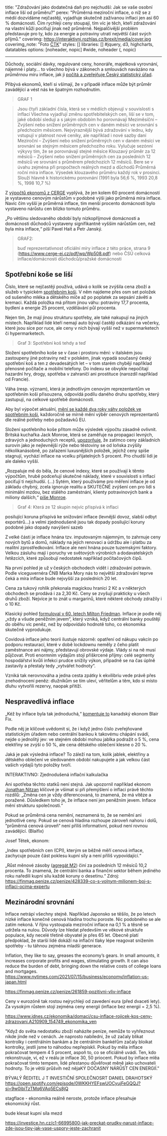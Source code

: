 title: "Zdražování jako dodatečná daň pro nejchudší: Jak se vaše osobní inflace liší od průměru?"
perex: "Průměrná meziroční inflace, o níž se z médií dozvídáme nejčastěji, vyjadřuje skutečně zažívanou inflaci jen asi 60 % domácností. Čím rychleji ceny stoupají, tím víc je těch, kteří zdražování na vlastní kůži pociťují jinak než průměrně. Nejpalčivější problém představuje pro ty, kdo za energie a potraviny utratí největší část svých příjmů."
coverimg: https://interaktivni.rozhlas.cz/brexit/media/cover.jpg
coverimg_note: "Foto <a href='https://ctk.cz'>ČTK</a>"
styles: []
libraries: [] #jquery, d3, highcharts, datatables
options: [noheader, nopic] #wide, noheader (, nopic)

---

Důchody, sociální dávky, regulované ceny, honoráře, majetková vyrovnání, nájemné i platy... to všechno bývá v zákonech a smlouvách navázáno na _průměrnou_ míru inflace, jak ji [počítá a zveřejňuje Český statistický úřad](https://www.czso.cz/csu/czso/inflace_spotrebitelske_ceny).

Přibývá ekonomů, kteří si všímají, že v případě inflace může být průměr zavádějící a vést nás ke špatným rozhodnutím.

>GRAF 1

>Jsou čtyři základní čísla, která se v médiích objevují v souvislosti s inflací
>Všechna vyjadřují změnu spotřebitelských cen, liší se v tom, jaké období sledují a s jakým obdobím ho porovnávají
>Meziměsíční – Zvýšení nebo snížení průměrných cen v daném měsíci ve srovnání s předchozím měsícem. Nejvýraznější bývá zdražování v lednu, kdy vstupují v platnost nové ceníky, ale například i nové sazby daní
>Meziroční – Zvýšení nebo snížení průměrných cen v daném měsíci ve srovnání se stejným měsícem předchozího roku. Vylučuje sezónní výkyvy tím, že se porovnávají stejné měsíce
>Klouzavý průměr za 12 měsíců – Zvýšení nebo snížení průměrných cen za posledních 12 měsíců ve srovnání s průměrem předchozích 12 měsíců. Bere se v úvahu zejména při propočtech reálných mezd a důchodů
> Průměrná roční míra inflace. Výsedek klouzavého průměru každý rok v prosinci. Slouží hlavně k historickému porovnání (1991 byla 56,6 %, 1993 20,8 %, 1998 10,7 %)



Z [výpočtů ekonomů z CERGE](https://pep.vse.cz/pdfs/pep/2016/01/05.pdf) vyplývá, že jen kolem 60 procent domácností je vystaveno cenovým nárůstům v podobné výši jako průměrná míra inflace. Navíc čím vyšší je průměrná inflace, tím menší procento domácností bylo vystaveno nárůstu cen blízko tomuto průměru.

„Po většinu sledovaného období byly nízkopříjmové domácnosti a domácnosti důchodců vystaveny signifikantně vyšším nárůstům cen, než byla míra inflace,“ píší Pavel Hait a Petr Janský.

> GRAF2:
>
> buď reprezentativnost oficiální míry inflace z této práce, strana 9 (https://www.cerge-ei.cz/pdf/wp/Wp508.pdf)
> nebo ČSÚ celková inflace/domácnosti důchodců/pražské domácnosti

## Spotřební koše se liší

Číslo, které se nejčastěji používá, udává o kolik se zvýšila cena zboží a služeb v typickém [spotřebním koši](https://www.czso.cz/csu/czso/spotrebni_kos_archiv). V něm najdeme přes osm set položek od sušeného mléka a dětského míče až po poplatek za sepsání závěti a kremaci. Každá položka má přitom jinou váhu: potraviny 17,7 procenta, bydlení a energie 25 procent, vzdělávání půl procenta.

Nejen tím, že mají jinou strukturu spotřeby, ale také nakupují na jiných místech. Například lidé kteří nemají auto bývají častěji odkázání na večerky, které jsou sice por ruce, ale ceny v nich bývají vyšší než v supermarketech či hypermarketech.

>Graf 3: Spotřební koš tehdy a teď

Složení spotřebního koše se v čase i prostoru mění: v italském jsou zastoupeny jiné potraviny než v polském, jinak vypadá současný český spotřební koš a ten z devadesátých let – v tom starém chybějí například přenosné počítače a mobilní telefony. Do indexu se obvykle nepočítají hazardní hry, drogy, spotřeba v zahraničí ani prostituce (narozdíl například od Francie).

Váha (resp. význam), která je jednotlivým cenovým reprezentantům ve spotřebním koši přisouzena, odpovídá podílu daného druhu spotřeby, který zastupují, na celkové spotřebě domácností.

Aby byl výpočet aktuální, [mění se každé dva roky váhy položek ve spotřebním koši](https://www.czso.cz/csu/czso/spotrebni_kos_archiv), každoročně se mírně mění výběr cenových reprezentantů dle reálné potřeby nebo požadavků EU.

Složení spotřebního koše přitom může výsledek výpočtu zásadně ovlivnit. Britská kuchařka Jack Monroe, která se zaměřuje na propagaci levných, zdravých a jednoduchých receptů, [upozorňuje](https://twitter.com/BootstrapCook/status/1483778776697909252), že zatímco ceny základních surovin jako je nejlevnější rýže nebo těstoviny se od loňska zvýšily několikanásobně, po zařazení luxusnějších položek, jejichž ceny spíše stagnují, vychází inflace na vcelku přijatelných 5 procent. Pro chudší lidi je ale daleko vyšší.

„Rozpaluje mě do běla, že cenové indexy, které se používají k těmto výpočtům, hrubě podceňují skutečné náklady, které v souvislosti s inflací pociťují ti nejchudší. (...) Sytém, který používáme pro měření inflace je od základu chybný, zcela ignoruje realitu a SKUTEČNÉ zvýšení cen pro lidi s minimální mzdou, bez stálého zaměstnání, klienty potravinových bank a miliony dalších,“ [píše Monroe](https://twitter.com/BootstrapCook/status/1483778776697909252).


>Graf 4: Která ze 12 skupin nejvíc přispívá k inflaci

<div id="root"></div>

posilující koruna přispívá ke snižování inflace (levnější dovoz, slabší odbyt exportérů...) a velmi zjednodušeně jsou tak dopady posilující koruny podobné jako dopady navýšení sazeb

Z velké části je inflace hnána tzv. imputovaným nájemným, to zahrnuje ceny nových bytů a domů, náklady na jejich renovaci a údržbu ale i platbu za realitní zprostředkování. Inflace ale není hnána pouze tuzemskými faktory. Velkou zásluhu mají i poruchy ve světových výrobních a dodavatelských řetězcích, které způsobují nedostatek například počítačových čipů.

Na první pohled je už v českých obchodech vidět i zdražování potravin. Podle viceguvernéra ČNB Marka Mory nás to největší zdražování teprve čeká a míra inflace bude nejvyšší za posledních 20 let.

Cena za tukový rohlík překonala magickou hranici 2 Kč a v některých obchodech se prodává i za 2,30 Kč. Ceny se zvyšují prakticky u všech druhů zboží. Nejvíce je to znát u margarinů, které některé obchody zdražily i o 10 Kč.


Klasický pohled [formuloval v 60. letech Milton Friedman](https://miltonfriedman.hoover.org/internal/media/dispatcher/271018/full). Inflace je podle něj „vždy a všude peněžním jevem“, který vzniká, když centrální banky pouštějí do oběhu víc peněz, než by odpovídalo hodnotě toho, co ekonomika skutečně vyprodukuje.

Covidová inflace jeho teorii ilustuje názorně: opatření od nákupu vakcín po podporu restaurací, které v době lockdownu neměly z čeho platit zaměstnance ani nájmy, představují obrovské výdaje. Vlády si na ně musí půjčovat. Proti enormním výdajům stojí přiškrcené příjmy: celé segmenty hospodářství kvůli infekci prudce snížily výkon, případně se na čas úplně zastavily a přestaly tedy „vytvářet hodnoty“.

Vzniká tak nerovnováha a jedna cesta zpátky k ekvilibriu vede právě přes znehodnocení peněz: dlužníkům se tím uleví, věřitelům a těm, kdo si místo dluhu vytvořili rezervy, naopak přitíží.

## Nespravedlivá inflace

„Kéž by inflace byla tak jednoduchá,“ [komentuje to](https://economicsfromthetopdown.com/2021/11/24/the-truth-about-inflation/) kanadský ekonom Blair Fix.


Podle něj je klíčové uvědomit si, že i když jedno číslo zveřejňované statistickým úřadem nebo centrální bankou k takovému chápání svádí, nejde o jednolitý jev: ve stejném období mohou jablka podražit o 5 %, cena elektřiny se zvýší o 50 %, ale cena dětského oblečení klesne o 20 %.

Jaká je pak výsledná inflace? To záleží na tom, kolik jablek, elektřiny a dětského oblečení ve sledovaném období nakupujete a jak velkou část vašich výdajů tyto položky tvoří.

INTERAKTIVNO: Zjednodušená inflační kalkulačka



Ani spotřeba těchto statků není stejná. Jak upozornil například ekonom [Jonathan Nitzan](https://bnarchives.yorku.ca/207/) klíčové je všímat si při přemýšlení o inflaci právě těchto rozdílů: „Změna cen je vždy diferencovaná, to znamená, že má vítěze a poražené. Důsledkem toho je, že inflace není jen peněžním jevem. Inflace mění strukturu společnosti.“

Pokud se průměrná cena nemění, neznamená to, že se nemění ani jednotlivé ceny. Pokud se cenová hladina rozhoupe zároveň nahoru i dolů, “průměrná cenová úroveň“ není příliš informativní, pokud není rovnou zavádějící. (Blaifix)



Josef Tětek, ekonom:

„Index spotřebních cen (CPI), kterým se běžně měří cenová inflace, zachycuje pouze část poklesu kupní síly a není příliš vypovídající.“

„Růst měnové zásoby ([agregát M2](https://www.cnb.cz/cs/statistika/menova_bankovni_stat/narodni_stat_data/mp.htm)) činí za posledních 12 měsíců 10,2 procenta. To znamená, že centrální banka a finanční sektor během jediného roku naředili kupní sílu každé koruny o desetinu.“
Zdroj: https://finmag.penize.cz/penize/428339-co-s-volnym-milionem-boj-s-inflaci-ocima-expertu

## Mezinárodní srovnání

Inflace netrápí všechny stejně. Například Japonsko se těšilo, že po letech nízké inflace konečně cenová hladina trochu poroste. Nic podobného se ale zatím nekoná. V říjnu vystoupala meziroční inflace na 0,1 % a těsně se udržela na nulou. Důvody lze hledat především ve věkové struktuře populace, kdy necelé třetině obyvatel je přes 65 let. Obecně platí předpoklad, že starší lidé dokáží na inflační tlaky lépe reagovat snížením spotřeby - tu táhnou zejména mladší generace.

Inflation, they like to say, greases the economy’s gears. In small amounts, it increases corporate profits and wages, stimulating growth. It can also reduce the burden of debt, bringing down the relative costs of college loans and mortgages.
https://www.nytimes.com/2021/07/15/business/economy/inflation-us-japan.html

https://finmag.penize.cz/penize/261859-pozitivni-vliv-inflace

Ceny v eurozóně tak rostou nejrychleji od zavedení eura (před dvaceti lety). Za vysokým růstem stojí zejména ceny energií (inflace bez energií = 2,5 %).


https://www.idnes.cz/ekonomika/domaci/csu-inflace-rojicek-kos-ceny-zdrazovani.A210909_154749_ekonomika_ven

"Když do světa nedostatku zboží naházíte peníze, nemůže to vyhřeznout nikde jinde než v cenách. Je naprosto nabíledni, že už začaly blikat kontrolky i centřrálním bankám a že centrálním bankéřům začaly bloikat kontrolky, jestli jsme to náhodou nepřepískli. Pokud by měla inflace pokračovat tempem 4 5 procent, aspoň to, co se oficiálně uvádí. Ten, kdo rekonstruuje, ví, ež v reálu je inflace 30, 50 priocent. Pokud by inflace mlěa pokračovat tímto tempem, lidé přestanou důvěřovat měně jako uchovateli hodnoty. To je větší průšvih než nějaKÝ DOČASNÝ NÁRŮST CEN ENERGIÍ."

BÝVALÝ ŘEDITEL J T INVESTIČNÍ SPOLEČNOSRT DANIEL DRAHOTSKÝ https://open.spotify.com/episode/0WKKHYEFswUOCyujFeGQQJ?si=9w0ibiTzTMq6VAq5ECs8jQ

stagflace - ekonomika reálně neroste, protože inflace přesahuje ekonomický růst.

bude klesat kupní síla mezd

https://investice.hn.cz/c1-66995800-jak-preckat-prudky-narust-inflace-zde-jsou-tipy-jak-vase-uspory-jeste-zachranit

